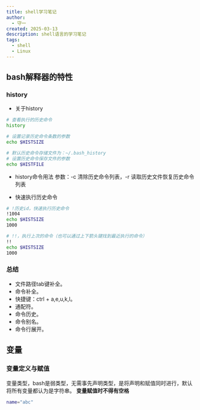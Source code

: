 ```yaml
---
title: shell学习笔记
author:
  - 守一
created: 2025-03-13
description: shell语言的学习笔记
tags:
  - shell
  - Linux
---
```

## bash解释器的特性

### history

- 关于history

```bash
# 查看执行的历史命令
history

# 设置记录历史命令条数的参数
echo $HISTSIZE

# 默认历史命令存储文件为：~/.bash_history
# 设置历史命令保存文件的参数
echo $HISTFILE
```

- history命令用法
参数：-c 清除历史命令列表，-r 读取历史文件恢复历史命令列表

- 快速执行历史命令

```bash
# !历史id，快速执行历史命令
!1004
echo $HISTSIZE
1000

# !!，执行上次的命令（也可以通过上下箭头键找到最近执行的命令）
!!
echo $HISTSIZE
1000
```

### 总结
- 文件路径tab键补全。
- 命令补全。
- 快捷键：ctrl + a,e,u,k,l。
- 通配符。
- 命令历史。
- 命令别名。
- 命令行展开。

## 变量
### 变量定义与赋值
变量类型，bash是弱类型，无需事先声明类型，是将声明和赋值同时进行，默认将所有变量都认为是字符串。
**变量赋值时不得有空格**
```bash
name="abc"
```

